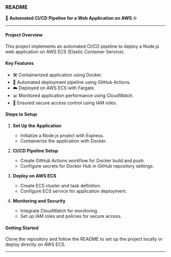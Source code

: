 ### README

🚀 **Automated CI/CD Pipeline for a Web Application on AWS** 🌐

---

#### Project Overview

This project implements an automated CI/CD pipeline to deploy a Node.js web application on AWS ECS (Elastic Container Service).

#### Key Features

- 🛠️ Containerized application using Docker.
- 🔄 Automated deployment pipeline using GitHub Actions.
- ☁️ Deployed on AWS ECS with Fargate.
- 📊 Monitored application performance using CloudWatch.
- 🔐 Ensured secure access control using IAM roles.

#### Steps to Setup

1. **Set Up the Application**

   - Initialize a Node.js project with Express.
   - Containerize the application with Docker.

2. **CI/CD Pipeline Setup**

   - Create GitHub Actions workflow for Docker build and push.
   - Configure secrets for Docker Hub in GitHub repository settings.

3. **Deploy on AWS ECS**

   - Create ECS cluster and task definition.
   - Configure ECS service for application deployment.

4. **Monitoring and Security**
   - Integrate CloudWatch for monitoring.
   - Set up IAM roles and policies for secure access.

#### Getting Started

Clone the repository and follow the README to set up the project locally or deploy directly on AWS ECS.

---
